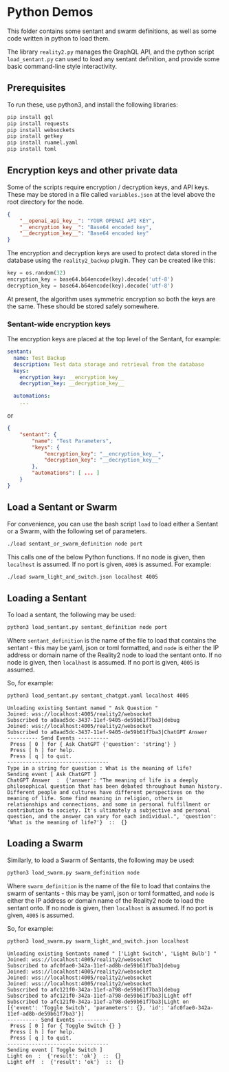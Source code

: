 # Python Demos

This folder contains some sentant and swarm definitions, as well as some code written in python to load them.

The library `reality2.py` manages the GraphQL API, and the python script `load_sentant.py` can used to load any sentant definition, and provide some basic command-line style interactivity.

## Prerequisites

To run these, use python3, and install the following libraries:

```bash
pip install gql
pip install requests
pip install websockets
pip install getkey
pip install ruamel.yaml
pip install toml
```

## Encryption keys and other private data

Some of the scripts require encryption / decryption keys, and API keys.  These may be stored in a file called `variables.json` at the level above the root directory for the node.

```json
{
    "__openai_api_key__": "YOUR OPENAI API KEY",
    "__encryption_key__": "Base64 encoded key",
    "__decryption_key__": "Base64 encoded key"
}
```

The encryption and decryption keys are used to protect data stored in the database using the `reality2_backup` plugin.  They can be created like this:

```python
key = os.random(32)
encryption_key = base64.b64encode(key).decode('utf-8')
decryption_key = base64.b64encode(key).decode('utf-8')
```

At present, the algorithm uses symmetric encryption so both the keys are the same.  These should be stored safely somewhere.

### Sentant-wide encryption keys

The encryption keys are placed at the top level of the Sentant, for example:

```yaml
sentant:
  name: Test Backup
  description: Test data storage and retrieval from the database
  keys:
    encryption_key: __encryption_key__
    decryption_key: __decryption_key__

  automations:
    ...
```

or

```json
{
    "sentant": {
        "name": "Test Parameters",
        "keys": {
            "encryption_key": "__encryption_key__",
            "decryption_key": "__decryption_key__"
        },
        "automations": [ ... ]
    }
}
```

## Load a Sentant or Swarm

For convenience, you can use the bash script `load` to load either a Sentant or a Swarm, with the following set of parameters.

```bash
./load sentant_or_swarm_definition node port
```

This calls one of the below Python functions.  If no node is given, then `localhost` is assumed.  If no port is given, `4005` is assumed.  For example:

```bash
./load swarm_light_and_switch.json localhost 4005
```

## Loading a Sentant

To load a sentant, the following may be used:

```bash
python3 load_sentant.py sentant_definition node port
```

Where `sentant_definition` is the name of the file to load that contains the sentant - this may be yaml, json or toml formatted, and `node` is either the IP address or domain name of the Reality2 node to load the sentant onto.  If no node is given, then `localhost` is assumed.  If no port is given, `4005` is assumed.

So, for example:
```bash
python3 load_sentant.py sentant_chatgpt.yaml localhost 4005
```

```text
Unloading existing Sentant named " Ask Question "
Joined: wss://localhost:4005/reality2/websocket
Subscribed to a0aad5dc-3437-11ef-9405-de59b61f7ba3|debug
Joined: wss://localhost:4005/reality2/websocket
Subscribed to a0aad5dc-3437-11ef-9405-de59b61f7ba3|ChatGPT Answer
---------- Send Events ----------
 Press [ 0 ] for { Ask ChatGPT {'question': 'string'} }
 Press [ h ] for help.
 Press [ q ] to quit.
---------------------------------
Type in a string for question : What is the meaning of life?
Sending event [ Ask ChatGPT ]
ChatGPT Answer  :  {'answer': "The meaning of life is a deeply philosophical question that has been debated throughout human history. Different people and cultures have different perspectives on the meaning of life. Some find meaning in religion, others in relationships and connections, and some in personal fulfillment or contribution to society. It's ultimately a subjective and personal question, and the answer can vary for each individual.", 'question': 'What is the meaning of life?'}  ::  {}
```

## Loading a Swarm

Similarly, to load a Swarm of Sentants, the following may be used:

```bash
python3 load_swarm.py swarm_definition node
```

Where `swarm_definition` is the name of the file to load that contains the swarm of sentants - this may be yaml, json or toml formatted, and `node` is either the IP address or domain name of the Reality2 node to load the sentant onto.  If no node is given, then `localhost` is assumed.  If no port is given, `4005` is assumed.

So, for example:
```bash
python3 load_swarm.py swarm_light_and_switch.json localhost
```

```text
Unloading existing Sentants named " ['Light Switch', 'Light Bulb'] "
Joined: wss://localhost:4005/reality2/websocket
Subscribed to afc0fae0-342a-11ef-ad8b-de59b61f7ba3|debug
Joined: wss://localhost:4005/reality2/websocket
Joined: wss://localhost:4005/reality2/websocket
Joined: wss://localhost:4005/reality2/websocket
Subscribed to afc121f0-342a-11ef-a798-de59b61f7ba3|debug
Subscribed to afc121f0-342a-11ef-a798-de59b61f7ba3|Light off
Subscribed to afc121f0-342a-11ef-a798-de59b61f7ba3|Light on
[{'event': 'Toggle Switch', 'parameters': {}, 'id': 'afc0fae0-342a-11ef-ad8b-de59b61f7ba3'}]
---------- Send Events ----------
 Press [ 0 ] for { Toggle Switch {} }
 Press [ h ] for help.
 Press [ q ] to quit.
---------------------------------
Sending event [ Toggle Switch ]
Light on  :  {'result': 'ok'}  ::  {}
Light off  :  {'result': 'ok'}  ::  {}
```
